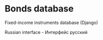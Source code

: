 # Bonds database
Fixed-income instruments database (Django)

Russian interface - Интерфейс русский



